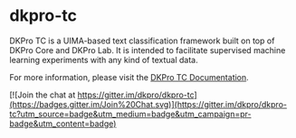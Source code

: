 # dkpro-tc

DKPro TC is a UIMA-based text classification framework built on top of DKPro Core and DKPro Lab. 
It is intended to facilitate supervised machine learning experiments with any kind of textual data.

For more information, please visit the [DKPro TC Documentation](https://dkpro.github.io/dkpro-tc/documentation/).

[![Join the chat at https://gitter.im/dkpro/dkpro-tc](https://badges.gitter.im/Join%20Chat.svg)](https://gitter.im/dkpro/dkpro-tc?utm_source=badge&utm_medium=badge&utm_campaign=pr-badge&utm_content=badge)
